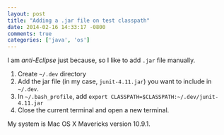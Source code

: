 ```yaml
---
layout: post
title: "Adding a .jar file on test classpath"
date: 2014-02-16 14:33:17 -0800
comments: true
categories: ['java', 'os']
---
```


I am *anti-Eclipse* just because, so I like to add `.jar` file manually.

1. Create `~/.dev` directory
2. Add the jar file (in my case, `junit-4.11.jar`) you want to include in `~/.dev`.
3. In `~/.bash_profile`, add `export CLASSPATH=$CLASSPATH:~/.dev/junit-4.11.jar`
4. Close the current terminal and open a new terminal.

My system is Mac OS X Mavericks version 10.9.1.
